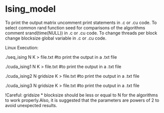 # Ising_model

To print the output matrix uncomment print statements in .c or .cu code.
To select common rand function seed for comparisons of the algorithms comment srand(time(NULL)) in .c or .cu code.
To change threads per block change blocksize global variable in .c or .cu code.

Linux Execution:

./seq_ising N K > file.txt
#to print the output in a .txt file

./cuda_ising1 N K > file.txt
#to print the output in a .txt file

./cuda_ising2 N gridsize K > file.txt
#to print the output in a .txt file

./cuda_ising3 N gridsize K > file.txt
#to print the output in a .txt file

!Careful: gridsize * blocksize should be less or equal to N for the algorithms to work properly.Also, it is suggested that the parameters are powers of 2 to avoid unexpected results.
